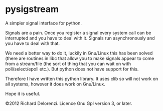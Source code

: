 pysigstream
===========

A simpler signal interface for python.

Signals are a pain. Once you register a signal every system call can be interrupted and you have to deal with it. Signals run asynchronously and you have to deal with that.

We need a better way to do it, luckily in Gnu/Linux this has been solved (there are routines in libc that allow you to make signals appear to come from a stream/file (the sort of thing that you can wait on with poll/select/epoll etc.). But python does not have support for this.

Therefore I have written this python library. It uses clib so will not work on all systems, however it does work on Gnu/Linux.

Hope it is useful.

©2012 Richard Delorenzi. Licence Gnu Gpl version 3, or later.
